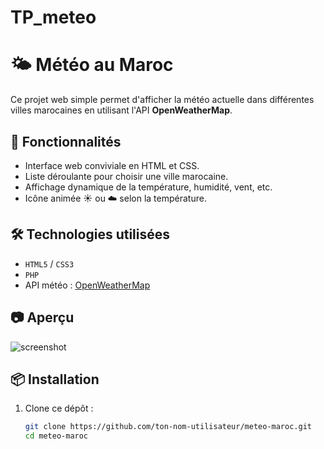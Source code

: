 # TP_meteo
# 🌤️ Météo au Maroc

Ce projet web simple permet d'afficher la météo actuelle dans différentes villes marocaines en utilisant l'API **OpenWeatherMap**.

## 🚀 Fonctionnalités

- Interface web conviviale en HTML et CSS.
- Liste déroulante pour choisir une ville marocaine.
- Affichage dynamique de la température, humidité, vent, etc.
- Icône animée ☀️ ou ☁️ selon la température.

## 🛠️ Technologies utilisées

- `HTML5` / `CSS3`
- `PHP`
- API météo : [OpenWeatherMap](https://openweathermap.org/api)

## 📷 Aperçu

![screenshot](screenshot.png) <!-- Tu peux ajouter une capture d'écran ici -->

## 📦 Installation

1. Clone ce dépôt :
   ```bash
   git clone https://github.com/ton-nom-utilisateur/meteo-maroc.git
   cd meteo-maroc
